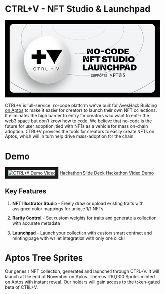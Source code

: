 # CTRL+V - NFT Studio & Launchpad
![CTRL+V Banner](https://github.com/ctrlvagency/CtrlvMinter/blob/main/ctrlvbanner.png "Banner")

CTRL+V is full-service, no-code platform we’ve built for [AvesHack Building on Aptos](https://dorahacks.io/hackathon/41/) to make it easier for creators to launch their own NFT collections. It eliminates the high barrier to entry for creators who want to enter the web3 space but don’t know how to code. We believe that no-code is the future for user adoption, tied with NFTs as a vehicle for mass on-chain adoption. CTRL+V provides the tools for creators to easily create NFTs on Aptos, which will in turn help drive mass-adoption for the chain.

# Demo

<a href="http://www.youtube.com/watch?feature=player_embedded&v=0UmCu1uTgvI
" target="_blank"><img src="http://img.youtube.com/vi/0UmCu1uTgvI/0.jpg" 
alt="CTRL+V Demo Video" width="240" height="180" border="10" /></a>
[Hackathon Slide Deck](https://drive.google.com/file/d/1sfeEK9J17PdoccD2pW0RNVKTL0ES5WyE/view?usp=share_link)
[Hackathon Video Demo](https://youtu.be/0UmCu1uTgvI)

## Key Features

1. **NFT Illustrator Studio** - Freely draw or upload existing traits with assigned color mappings for unique 1/1 NFTs

2. **Rarity Control** - Set custom weights for traits and generate a collection with accurate metadata

3. **Launchpad** - Launch your collection with custom smart contract and minting page with wallet integration with only one click!

# Aptos Tree Sprites

Our genesis NFT collection, generated and launched through CTRL+V. It will launch at the end of November on Aptos. There will 10,000 Sprites minted on Aptos with instant reveal. Our holders will gain access to the token-gated beta of CTRL+V.
